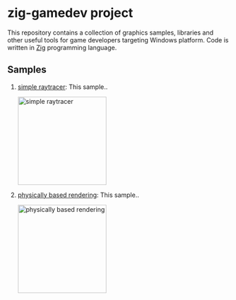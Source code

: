 # zig-gamedev project
This repository contains a collection of graphics samples, libraries and other useful tools for game developers targeting Windows platform. Code is written in [Zig](https://ziglang.org/) programming language.

## Samples
1. [simple raytracer](samples/simple_raytracer): This sample..

    <img src="screenshots/simple_raytracer.png" alt="simple raytracer" height="200">

1. [physically based rendering](samples/physically_based_rendering): This sample..

    <img src="screenshots/physically_based_rendering.png" alt="physically based rendering" height="200">
